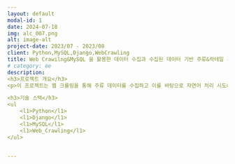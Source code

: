 ```yaml
---
layout: default
modal-id: 1
date: 2024-07-18
img: alc_007.png
alt: image-alt
project-date: 2023/07 - 2023/08
client: Python,MySQL,Django,WebCrawling
title: Web Crawilng&MySQL 을 활용한 데이터 수집과 수집된 데이터 기반 주류&칵테일 추천 # 이야 이게 타이틀 명이네 
# category: ee
description: 
<h3>프로젝트 개요</h3>
<p>이 프로젝트는 웹 크롤링을 통해 주류 데이터를 수집하고 이를 바탕으로 자연어 처리 시도해 보고 API 를 활용하여 주류 추천 및 칵테일 추천&제조 를 구축해본 프로젝트 입니다. <p>/

<h3>기술 스택</h3>
<ul
    <l1>Python</l1>
    <l1>Django</l1>
    <l1>MySQL</l1>
    <l1>Web_Crawling</l1>
</ul>


---
```

